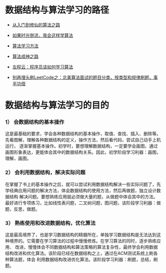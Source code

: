 

# 数据结构与算法学习的路径

* [从入门到修仙的算法之路](https://mp.weixin.qq.com/s?__biz=MzI5MzYzMDAwNw==&mid=2247484319&idx=1&sn=11f9bce35fae40dd2ed54b2b3c785425&chksm=ec6e7ac7db19f3d14c11cd9e6e03f4ef2d31d45332979cf44711f15213dd964d8ced00643260&token=516051101&lang=zh_CN#rd)

* [如果时光倒流，我会这样学算法](https://mp.weixin.qq.com/s?__biz=MzI5MzYzMDAwNw==&mid=2247483728&idx=1&sn=da73111b02f90df1c9f251b6c6c1e23f&chksm=ec6e7808db19f11e18e677096da7e9049c741cf4f5a6d08003c0d396ae41176aa2a2d80f8ec8&scene=21#wechat_redirect)

* [算法学习方法](https://github.com/stevenli91748/Data-Structure-and-Algorithmic/blob/master/Algorithmic/算法学习方法.md)
* [算法成神之路](https://mp.weixin.qq.com/s?__biz=MzU4MjQ3NzEyNA==&mid=2247483872&idx=1&sn=3c6af181bfe4e9471c7052bdb09006a6&chksm=fdb6f5cbcac17cdd5420bc21948d49b9bfe8d43cada0306d587f3a5dfa88fe0a6c27766231ef&scene=7#rd)

* [左程云：程序员该如何学习算法](https://www.nowcoder.com/discuss/61529)

* [别再埋头刷LeetCode之：北美算法面试的题目分类，按类型和规律刷题，事半功倍](https://zhuanlan.zhihu.com/p/89392459)

# 数据结构与算法学习的目的

### 1） 会数据结构的基本操作

这是最基础的要求，学会各种数据结构的基本操作，取值、查找、插入、删除等。先看图解，理解各种数据结构的定义，操作方法，然后看代码，尝试自己动手上机运行，
逐渐掌握基本操作。初学时，要想理解数据结构，一定要学会画图，通过画图形象表达，更能体会其中的数据结构关系。因此，初学阶段学习利器：画图，理解，画图。

### 2） 会利用数据结构，解决实际问题

在掌握了书上的基本操作之后，就可以尝试利用数据结构解决一些实际问题了，先学经典应用问题的解决方法，体会数据结构的使用方法，然后再做题，独立设计数据结构
解决问题。要想熟练应用就必须做大量的题，从做题中体会其中的方法。最好进行专项练习，比如线性表问题，二叉树问题，图问题，该阶段学习利器：做题，反思，做题。

### 3） 熟练使用和改进数据结构，优化算法

这是最高境界了，也是学习数据结构的精髓所在，单独学习数据结构是无法达到这种境界的。它需要在学习算法的过程中慢慢修炼。在学习算法的同时，逐步熟练应用、
改进，慢慢体会不同数据结构和算法策略的算法复杂性，最终学会利用数据结构改进和优化算法。该阶段已经在数据结构之上，通过在ACM测试系统上刷各种算法题，体会
利用数据结构改进优化算法。该阶段学习利器：刷题，总结，刷题。

